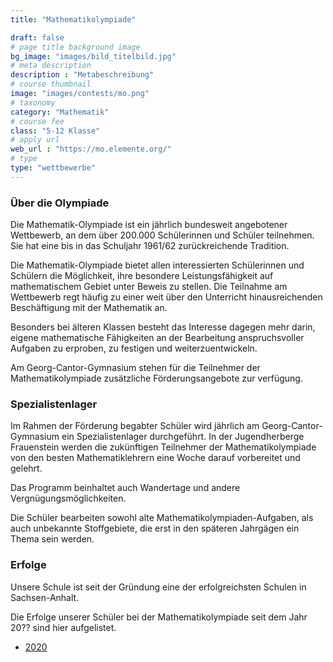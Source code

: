```yaml
---
title: "Mathematikolympiade"

draft: false
# page title background image
bg_image: "images/bild_titelbild.jpg"
# meta description
description : "Metabeschreibung"
# course thumbnail
image: "images/contests/mo.png"
# taxonomy
category: "Mathematik"
# course fee
class: "5-12 Klasse"
# apply url
web_url : "https://mo.elemente.org/"
# type
type: "wettbewerbe"
---
```



### Über die Olympiade

Die Mathematik-Olympiade ist ein jährlich bundesweit angebotener Wettbewerb, an dem über 200.000 Schülerinnen und Schüler teilnehmen. Sie hat eine bis in das Schuljahr 1961/62 zurückreichende Tradition.

Die Mathematik-Olympiade bietet allen interessierten Schülerinnen und Schülern die Möglichkeit, ihre besondere Leistungsfähigkeit auf mathematischem Gebiet unter Beweis zu stellen. Die Teilnahme am Wettbewerb regt häufig zu einer weit über den Unterricht hinausreichenden Beschäftigung mit der Mathematik an.

Besonders bei älteren Klassen besteht das Interesse dagegen mehr darin, eigene mathematische Fähigkeiten an der Bearbeitung anspruchsvoller Aufgaben zu erproben, zu festigen und weiterzuentwickeln.

Am Georg-Cantor-Gymnasium stehen für die Teilnehmer der Mathematikolympiade zusätzliche Förderungsangebote zur verfügung.

### Spezialistenlager

Im Rahmen der Förderung begabter Schüler wird jährlich am Georg-Cantor-Gymnasium ein Spezialistenlager durchgeführt.
In der Jugendherberge Frauenstein werden die zukünftigen Teilnehmer der Mathematikolympiade von den besten Mathematiklehrern eine Woche darauf vorbereitet und gelehrt.

Das Programm beinhaltet auch Wandertage und andere Vergnügungsmöglichkeiten.

Die Schüler bearbeiten sowohl alte Mathematikolympiaden-Aufgaben, als auch unbekannte Stoffgebiete, die erst in den späteren Jahrgägen ein Thema sein werden.

### Erfolge

Unsere Schule ist seit der Gründung eine der erfolgreichsten Schulen in Sachsen-Anhalt.

Die Erfolge unserer Schüler bei der Mathematikolympiade seit dem Jahr 20?? sind hier aufgelistet.

 * [2020](/de/mo/2020/)
